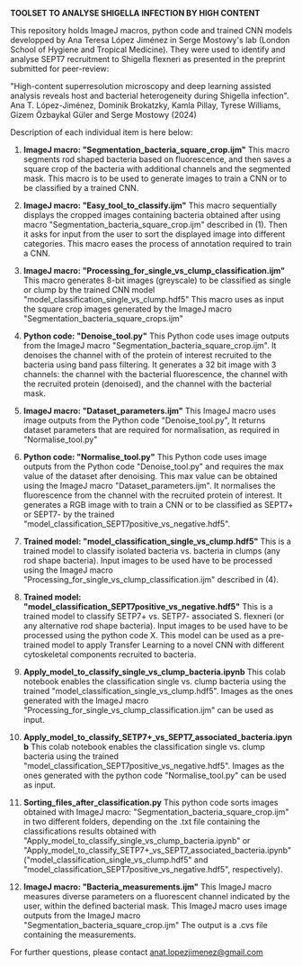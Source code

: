 **TOOLSET TO ANALYSE SHIGELLA INFECTION BY HIGH CONTENT**

This repository holds ImageJ macros, python code and trained CNN models developped by Ana Teresa López Jiménez in Serge Mostowy's lab (London School of Hygiene and Tropical Medicine). They were used to identify and analyse SEPT7 recruitment to Shigella flexneri as presented in the preprint submitted for peer-review:

"High-content superresolution microscopy and deep learning assisted analysis reveals host and bacterial heterogeneity during Shigella infection". Ana T. López-Jiménez, Dominik Brokatzky, Kamla Pillay, Tyrese Williams, Gizem Özbaykal Güler and Serge Mostowy (2024)

Description of each individual item is here below:

1. **ImageJ macro: "Segmentation_bacteria_square_crop.ijm"**
     This macro segments rod shaped bacteria based on fluorescence, and then saves a square crop of the bacteria with additional channels and the segmented mask.
     This macro is to be used to generate images to train a CNN or to be classified by a trained CNN.

2. **ImageJ macro: "Easy_tool_to_classify.ijm"**
     This macro sequentially displays the cropped images containing bacteria obtained after using macro "Segmentation_bacteria_square_crop.ijm" described in (1).
     Then it asks for input from the user to sort the displayed image into different categories.
     This macro eases the process of annotation required to train a CNN. 
   
3. **ImageJ macro: "Processing_for_single_vs_clump_classification.ijm"**
     This macro generates 8-bit images (greyscale) to be classified as single or clump by the trained CNN model "model_classification_single_vs_clump.hdf5"
     This macro uses as input the square crop images generated by the ImageJ macro "Segmentation_bacteria_square_crops.ijm"

4. **Python code: "Denoise_tool.py"**
     This Python code uses image outputs from the ImageJ macro "Segmentation_bacteria_square_crop.ijm".
     It denoises the channel with of the protein of interest recruited to the bacteria using band pass filtering.
     It generates a 32 bit image with 3 channels: the channel with the bacterial fluorescence, the channel with the recruited protein (denoised), and the channel with the bacterial mask.
   
4. **ImageJ macro: "Dataset_parameters.ijm"**
     This ImageJ macro uses image outputs from the Python code "Denoise_tool.py",
     It returns dataset parameters that are required for normalisation, as required in "Normalise_tool.py"
   
5. **Python code: "Normalise_tool.py"**
     This Python code uses image outputs from the Python code "Denoise_tool.py" and requires the max value of the dataset after denoising. This max value can be obtained using the ImageJ macro "Dataset_parameters.ijm".
     It normalises the fluorescence from the channel with the recruited protein of interest.
     It generates a RGB image with to train a CNN or to be classified as SEPT7+ or SEPT7- by the trained "model_classification_SEPT7positive_vs_negative.hdf5".

6. **Trained model: "model_classification_single_vs_clump.hdf5"**
     This is a trained model to classify isolated bacteria vs. bacteria in clumps (any rod shape bacteria).
     Input images to be used have to be processed using the ImageJ macro "Processing_for_single_vs_clump_classification.ijm" described in (4).

7. **Trained model: "model_classification_SEPT7positive_vs_negative.hdf5"**
     This is a trained model to classify SETP7+ vs. SETP7- associated S. flexneri (or any alternative rod shape bacteria).
     Input images to be used have to be processed using the python code X.
     This model can be used as a pre-trained model to apply Transfer Learning to a novel CNN with different cytoskeletal components recruited to bacteria.

8. **Apply_model_to_classify_single_vs_clump_bacteria.ipynb**
     This colab notebook enables the classification single vs. clump bacteria using the trained "model_classification_single_vs_clump.hdf5".
     Images as the ones generated with the ImageJ macro "Processing_for_single_vs_clump_classification.ijm" can be used as input.

10. **Apply_model_to_classify_SETP7+_vs_SEPT7_associated_bacteria.ipynb**
     This colab notebook enables the classification single vs. clump bacteria using the trained "model_classification_SEPT7positive_vs_negative.hdf5".
     Images as the ones generated with the python code "Normalise_tool.py" can be used as input.

11. **Sorting_files_after_classification.py**
     This python code sorts images obtained with ImageJ macro: "Segmentation_bacteria_square_crop.ijm" in two different folders, depending on the .txt file containing the classifications results obtained with "Apply_model_to_classify_single_vs_clump_bacteria.ipynb" or "Apply_model_to_classify_SETP7+_vs_SEPT7_associated_bacteria.ipynb" ("model_classification_single_vs_clump.hdf5" and "model_classification_SEPT7positive_vs_negative.hdf5", respectively).
 
    
8. **ImageJ macro: "Bacteria_measurements.ijm"**
     This ImageJ macro measures diverse parameters on a fluorescent channel indicated by the user, within the defined bacterial mask.
     This ImageJ macro uses image outputs from the ImageJ macro "Segmentation_bacteria_square_crop.ijm"
     The output is a .cvs file containing the measurements.
   






For further questions, please contact anat.lopezjimenez@gmail.com
